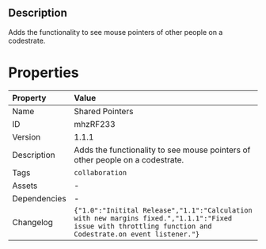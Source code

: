 <h2>Description</h2><p>Adds the functionality to see mouse pointers of other people on a codestrate.</p>

# Properties

| Property | Value |
| :--- | :--- |
| Name | Shared Pointers |
| ID | mhzRF233 |
| Version | 1.1.1 |
| Description | Adds the functionality to see mouse pointers of other people on a codestrate. |
| Tags | `collaboration` |
| Assets | - |
| Dependencies | - |
| Changelog | `{"1.0":"Initital Release","1.1":"Calculation with new margins fixed.","1.1.1":"Fixed issue with throttling function and Codestrate.on event listener."}` |